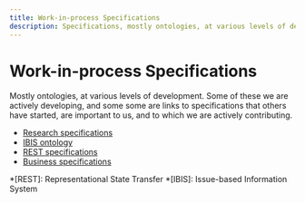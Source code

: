 ```yaml
---
title: Work-in-process Specifications
description: Specifications, mostly ontologies, at various levels of development.
---
```


# Work-in-process Specifications

Mostly ontologies, at various levels of development. Some of these we are
actively developing, and some some are links to specifications that others have
started, are important to us, and to which we are actively contributing.

* [Research specifications](research/)
* [IBIS ontology]()
* [REST specifications](rest/)
* [Business specifications](business/)

*[REST]: Representational State Transfer
*[IBIS]: Issue-based Information System
